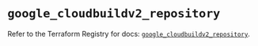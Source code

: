 # `google_cloudbuildv2_repository`

Refer to the Terraform Registry for docs: [`google_cloudbuildv2_repository`](https://registry.terraform.io/providers/hashicorp/google/6.37.0/docs/resources/cloudbuildv2_repository).
